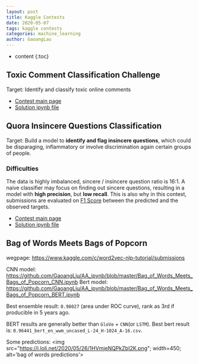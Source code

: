 ```yaml
---
layout: post
title: Kaggle Contests
date: 2020-05-07
tags: kaggle contests
categories: machine_learning
author: GaoangLau
---
```

* content
{:toc}


## Toxic Comment Classification Challenge 




Target: Identify and classify toxic online comments

* [Contest main page](https://www.kaggle.com/c/jigsaw-toxic-comment-classification-challenge/overview)
* [Solution ipynb file](https://github.com/GaoangLiu/ipynb/blob/master/Identify_and_classify_toxic_online_comments.ipynb)


## Quora Insincere Questions Classification 

Target: Build a model to **identify and flag insincere questions**, which could be disparaging, inflammatory or involve discrimination again certain groups of people. 

### Difficulties 
The data is highly imbalanced, sincere / insincere question ratio is 16:1. A naive classifier may focus on finding out sincere questions, resulting in a model with **high precision**, but **low recall**. This is also why in this contest, submissions are evaluated on [F1 Score](https://en.wikipedia.org/wiki/F1_score) between the predicted and the observed targets.

* [Contest main page](https://www.kaggle.com/c/quora-insincere-questions-classification/overview)
* [Solution ipynb file](https://github.com/GaoangLiu/ipynb/blob/master/Quora_Insincere_Questions_Classification.ipynb)


## Bag of Words Meets Bags of Popcorn
wegpage: https://www.kaggle.com/c/word2vec-nlp-tutorial/submissions

CNN model: https://github.com/GaoangLiu/AA_ipynb/blob/master/Bag_of_Words_Meets_Bags_of_Popcorn_CNN.ipynb
Bert model: https://github.com/GaoangLiu/AA_ipynb/blob/master/Bag_of_Words_Meets_Bags_of_Popcorn_BERT.ipynb

Best ensemble result: `0.98027` (area under ROC curve), rank as 3rd if producible in 5 years ago. 

BERT results are generally better than `GloVe` + `CNN`(or `LSTM`). Best bert result is: `0.96441_bert_en_wwm_uncased_L-24_H-1024_A-16.csv`.

Some predictions:
<img src="https://i.loli.net/2020/05/26/1HVmjeNQPkZbI2K.png"; width=450; alt='bag of words predictions'>


